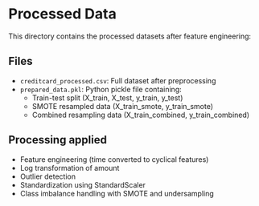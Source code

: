 # Processed Data

This directory contains the processed datasets after feature engineering:

## Files
- `creditcard_processed.csv`: Full dataset after preprocessing
- `prepared_data.pkl`: Python pickle file containing:
  - Train-test split (X_train, X_test, y_train, y_test)
  - SMOTE resampled data (X_train_smote, y_train_smote)
  - Combined resampling data (X_train_combined, y_train_combined)

## Processing applied
- Feature engineering (time converted to cyclical features)
- Log transformation of amount
- Outlier detection
- Standardization using StandardScaler
- Class imbalance handling with SMOTE and undersampling
